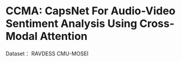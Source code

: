 # CCMA: CapsNet For Audio-Video Sentiment Analysis Using Cross-Modal Attention

Dataset：
RAVDESS
CMU-MOSEI













